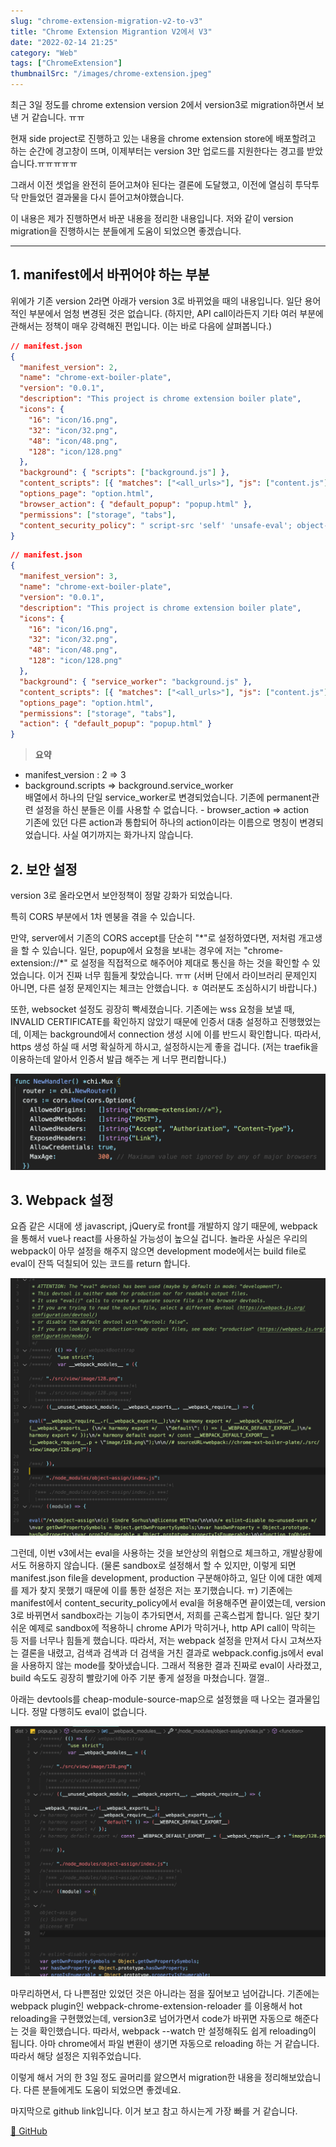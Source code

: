 ```yaml
---
slug: "chrome-extension-migration-v2-to-v3"
title: "Chrome Extension Migrantion V2에서 V3"
date: "2022-02-14 21:25"
category: "Web"
tags: ["ChromeExtension"]
thumbnailSrc: "/images/chrome-extension.jpeg"
---
```


최근 3일 정도를 chrome extension version 2에서 version3로 migration하면서 보낸 거 같습니다. ㅠㅠ

현재 side project로 진행하고 있는 내용을 chrome extension store에 배포할려고 하는 순간에 경고창이 뜨며, 이제부터는 version 3만 업로드를 지원한다는 경고를 받았습니다.ㅠㅠㅠㅠㅠ

그래서 이전 셋업을 완전히 뜯어고쳐야 된다는 결론에 도달했고, 이전에 열심히 투닥투닥 만들었던 결과물을 다시 뜯어고쳐야했습니다.

이 내용은 제가 진행하면서 바꾼 내용을 정리한 내용입니다. 저와 같이 version migration을 진행하시는 분들에게 도움이 되었으면 좋겠습니다.

---

## 1. manifest에서 바뀌어야 하는 부분

위에가 기존 version 2라면 아래가 version 3로 바뀌었을 때의 내용입니다. 일단 용어적인 부분에서 엄청 변경된 것은 없습니다. (하지만, API call이라든지 기타 여러 부분에 관해서는 정책이 매우 강력해진 편입니다. 이는 바로 다음에 살펴봅니다.)

```json
// manifest.json
{
  "manifest_version": 2,
  "name": "chrome-ext-boiler-plate",
  "version": "0.0.1",
  "description": "This project is chrome extension boiler plate",
  "icons": {
    "16": "icon/16.png",
    "32": "icon/32.png",
    "48": "icon/48.png",
    "128": "icon/128.png"
  },
  "background": { "scripts": ["background.js"] },
  "content_scripts": [{ "matches": ["<all_urls>"], "js": ["content.js"] }],
  "options_page": "option.html",
  "browser_action": { "default_popup": "popup.html" },
  "permissions": ["storage", "tabs"],
  "content_security_policy": " script-src 'self' 'unsafe-eval'; object-src 'self'"
}
```

```json
// manifest.json
{
  "manifest_version": 3,
  "name": "chrome-ext-boiler-plate",
  "version": "0.0.1",
  "description": "This project is chrome extension boiler plate",
  "icons": {
    "16": "icon/16.png",
    "32": "icon/32.png",
    "48": "icon/48.png",
    "128": "icon/128.png"
  },
  "background": { "service_worker": "background.js" },
  "content_scripts": [{ "matches": ["<all_urls>"], "js": ["content.js"] }],
  "options_page": "option.html",
  "permissions": ["storage", "tabs"],
  "action": { "default_popup": "popup.html" }
}
```

> **요약**

- manifest\_version : 2 => 3
- background.scripts => background.service\_worker  
  배열에서 하나의 단일 service\_worker로 변경되었습니다. 기존에 permanent관련 설정을 하신 분들은 이를 사용할 수 없습니다.
- browser_action => action  
  기존에 있던 다른 action과 통합되어 하나의 action이라는 이름으로 명칭이 변경되었습니다. 사실 여기까지는 화가나지 않습니다.

## 2. 보안 설정

version 3로 올라오면서 보안정책이 정말 강화가 되었습니다.

특히 CORS 부분에서 1차 멘붕을 겪을 수 있습니다.

만약, server에서 기존의 CORS accept를 단순히 "\*"로 설정하였다면, 저처럼 개고생을 할 수 있습니다. 일단, popup에서 요청을 보내는 경우에 저는 "chrome-extension://\*" 로 설정을 직접적으로 해주어야 제대로 통신을 하는 것을 확인할 수 있었습니다. 이거 진짜 너무 힘들게 찾았습니다. ㅠㅠ (서버 단에서 라이브러리 문제인지 아니면, 다른 설정 문제인지는 체크는 안했습니다. ㅎ 여러분도 조심하시기 바랍니다.)

또한, websocket 설정도 굉장히 빡세졌습니다. 기존에는 wss 요청을 보낼 때, INVALID CERTIFICATE를 확인하지 않았기 때문에 인증서 대충 설정하고 진행했었는데, 이제는 background에서 connection 생성 시에 이를 반드시 확인합니다. 따라서, https 생성 하실 때 서명 확실하게 하시고, 설정하시는게 좋을 겁니다. (저는 traefik을 이용하는데 알아서 인증서 발급 해주는 게 너무 편리합니다.)

![chrome-ext-mig-01](/images/chrome-ext-mig-01.png)

## 3. Webpack 설정

요즘 같은 시대에 생 javascript, jQuery로 front를 개발하지 않기 때문에, webpack을 통해서 vue나 react를 사용하실 가능성이 높으실 겁니다. 놀라운 사실은 우리의 webpack이 아무 설정을 해주지 않으면 development mode에서는 build file로 eval이 잔뜩 덕칠되어 있는 코드를 return 합니다.

![chrome-ext-mig-02](/images/chrome-ext-mig-02.png)

그런데, 이번 v3에서는 eval을 사용하는 것을 보안상의 위협으로 체크하고, 개발상황에서도 허용하지 않습니다. (물론 sandbox로 설정해서 할 수 있지만, 이렇게 되면 manifest.json file을 development, production 구분해야하고, 일단 이에 대한 예제를 제가 찾지 못했기 때문에 이를 통한 설정은 저는 포기했습니다. ㅠ) 기존에는  manifest에서 content\_security\_policy에서 eval을 허용해주면 끝이였는데, version 3로 바뀌면서 sandbox라는 기능이 추가되면서, 저희를 곤혹스럽게 합니다. 일단 찾기 쉬운 예제로 sandbox에 적용하니 chrome API가 막히거나, http API call이 막히는 등 저를 너무나 힘들게 했습니다. 따라서, 저는 webpack 설정을 만져서 다시 고쳐쓰자는 결론을 내렸고, 검색과 검색과 더 검색을 거친 결과로 webpack.config.js에서 eval을 사용하지 않는 mode를 찾아냈습니다. 그래서 적용한 결과 진짜로 eval이 사라졌고, build 속도도 굉장히 빨랐기에 아주 기분 좋게 설정을 마쳤습니다. 껄껄..

아래는 devtools를 cheap-module-source-map으로 설정했을 때 나오는 결과물입니다. 정말 다행히도 eval이 없습니다.

![chrome-ext-mig-03](/images/chrome-ext-mig-03.png)

마무리하면서, 다 나쁜점만 있었던 것은 아니라는 점을 짚어보고 넘어갑니다. 기존에는 webpack plugin인 webpack-chrome-extension-reloader 를 이용해서 hot reloading을 구현했었는데, version3로 넘어가면서 code가 바뀌면 자동으로 해준다는 것을 확인했습니다. 따라서, webpack --watch 만 설정해줘도 쉽게 reloading이 됩니다. 아마 chrome에서 파일 변환이 생기면 자동으로 reloading 하는 거 같습니다. 따라서 해당 설정은 지워주었습니다.

이렇게 해서 거의 한 3일 정도 골머리를 앓으면서 migration한 내용을 정리해보았습니다. 다른 분들에게도 도움이 되었으면 좋겠네요.

마지막으로 github link입니다. 이거 보고 참고 하시는게 가장 빠를 거 같습니다.

[🔗 GitHub](https://github.com/euidong/chrome-extension-boilerplate)
